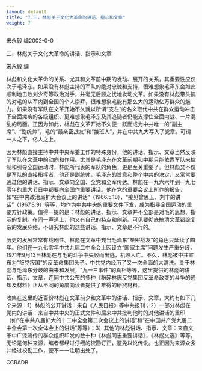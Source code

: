 ```yaml
---
layout: default
title: "7.三，林彪关于文化大革命的讲话、指示和文章"
weight: 7
---
```


宋永毅 编2002-0-0

三，林彪关于文化大革命的讲话、指示和文章

宋永毅 编

林彪和文化大革命的关系、尤其和文革前中期的发动、展开的关系，其重要性应仅次于毛泽东。如果没有林彪主持的军队的绝对忠诚和支持，很难想象毛泽东会如此顺利地击败刘少奇等政治对手，并毫无后顾之忧地发动文革。如果没有林彪带头搞的对毛的从军内到全国的个人崇拜，很难想象毛能有那么大的运动亿万群众的魅力。如果没有军队在文革开始不久就以所谓“支左”的名义取代中共在群众运动冲击下全面瘫痪的各级组织、更难想象毛泽东及其追随者仍能支撑住全面内战、一片混乱的局面。正因为如此，林彪在文革开始不久便一跃而成为中共唯一的“副主席”、“副统帅”，毛的“最亲密战友”和“接班人”，并在中共九大写入了党章。可谓一人之下，亿人之上。

因为林彪直接主持中共中央军委工作的特殊身份，他的讲话、指示、文章当然反映了军队在文革中的动向和作用。尤其是毛泽东在文革前期和中期只能依靠军队来控制和引导全国运动时，林彪所代表的军队的角色，更是至关重要了。但林彪又不仅是军队的直接指挥者，他还是副统帅。毛泽东的旨意和整个中共的决定，又常常要通过他的讲话、指示、文章向全国、全党和全军传达。林彪在一九六六年到一九七零年的重大节日中都要向全国作重要讲话。他在党的重要会议上所作的报告，如“在中央政治局扩大会议上的讲话”（1966.5.18），“接见曾思玉、刘丰的讲话”（1967.8.9）等等，均作为中共中央的重要文件下发，成为指导全国运动的重要方针政策。值得一提的是：林彪的讲话、指示、文章并不全部是对毛的思想、指示的复制。在同一声道上，他又有自己的特点和创新。可见要彻底搞清文革错综复杂的发展脉络，不研究林彪的这些讲话、指示、文章是不行的。

历史的发展常常有戏剧性。林彪在文革中充当毛泽东“亲密战友”的角色只延续了四年。他们在一九七零年中共九届二中全会上因设立“国家主席”问题发生严重分歧，1971年9月13日林彪在与毛的斗争中失败而出逃，机毁人亡。不久，林彪被中共宣布为“叛党叛国”的反革命集团头子。中共党内经历了又一次全面的大清洗。关于林彪与毛泽东分歧的由来和发展，“九一三事件”的真相等等，这里提供的林彪的讲话、指示、文章，连同中共公布的多种《粉碎林陈反党集团反革命政变的斗争的通知及材料》正从不同的角度向读者提供了难得的研究材料。

收集在这里的近百份林彪在文革前夕和文革中的讲话、指示、文章，大约有如下几个来源：1）林彪的公开讲话：来自《人民日报》等中共报刊；2）一部分林彪在党内的讲话：来自中共中央的正式文件和后来中共批判他时的对他讲话的重印（如“在中共八届扩大的十二中全会第二次会议上的讲话”和“在中国共产党九届二中全会第一次全体会上的讲话”等等）；3）其他的林彪讲话、指示、文章：来自文革中广泛流传的群众组织印发的数十种《林彪同志重要讲话》，《林彪文选》等等。无论是何种来源，编者都经过仔细的校勘订正，避免以讹传讹。也正因为来源众多并经过校勘工作，便不一一注明出处了。

CCRADB

